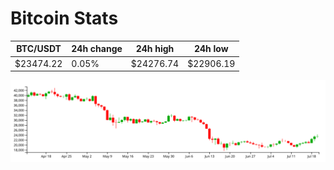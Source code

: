 # Bitcoin Stats

BTC/USDT|24h change|24h high|24h low|
|---|---|---|---|
|$23474.22|0.05%|$24276.74|$22906.19|

<img src="./chart.svg">
